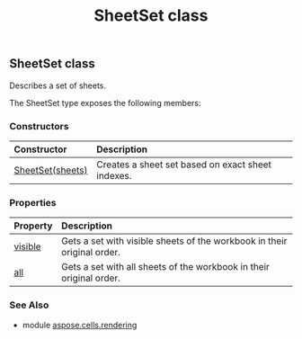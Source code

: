 ﻿---
title: SheetSet class
second_title: Aspose.Cells for Python via .NET API References
description: 
type: docs
weight: 110
url: /aspose.cells.rendering/sheetset/
is_root: false
---

## SheetSet class

Describes a set of sheets.



The SheetSet type exposes the following members:

### Constructors
| Constructor | Description |
| :- | :- |
| [SheetSet(sheets)](/cells/python-net/aspose.cells.rendering/sheetset/__init__/#list) | Creates a sheet set based on exact sheet indexes. |


### Properties
| Property | Description |
| :- | :- |
| [visible](/cells/python-net/aspose.cells.rendering/sheetset/visible) | Gets a set with visible sheets of the workbook in their original order. |
| [all](/cells/python-net/aspose.cells.rendering/sheetset/all) | Gets a set with all sheets of the workbook in their original order. |



### See Also
* module [aspose.cells.rendering](..)
